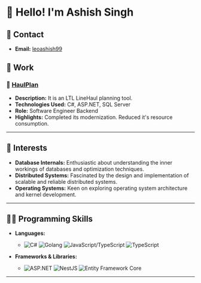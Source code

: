 # 👋 Hello! I'm Ashish Singh

## 📧 Contact
- **Email:** [leoashish99](leoashish99@gmail.com)


## 💼 Work

### 🚀 [HaulPlan](https://tforce.haulplan.com)
- **Description:** It is an LTL LineHaul planning tool.
- **Technologies Used:** C#, ASP.NET, SQL Server
- **Role:** Software Engineer Backend
- **Highlights:** Completed its modernization. Reduced it's resource consumption. 

---

## 🌟 Interests

- **Database Internals:** Enthusiastic about understanding the inner workings of databases and optimization techniques.
- **Distributed Systems:** Fascinated by the design and implementation of scalable and reliable distributed systems.
- **Operating Systems:** Keen on exploring operating system architecture and kernel development.
---
## 🧑‍💻 Programming Skills

- **Languages:** 
  - ![C#](https://img.shields.io/badge/C%23-239120?style=flat&logo=c-sharp&logoColor=white) ![Golang](https://img.shields.io/badge/Go-00ADD8?style=flat&logo=go&logoColor=white)
    ![JavaScript/TypeScript](https://img.shields.io/badge/JavaScript-F7DF1E?style=flat&logo=javascript&logoColor=black) 
    ![TypeScript](https://img.shields.io/badge/TypeScript-3178C6?style=flat&logo=typescript&logoColor=white)
  
- **Frameworks & Libraries:** 
  - ![ASP.NET](https://img.shields.io/badge/ASP.NET-512BD4?style=flat&logo=aspnet&logoColor=white)
    ![NestJS](https://img.shields.io/badge/NestJS-E0234E?style=flat&logo=nestjs&logoColor=white)
    ![Entity Framework Core](https://img.shields.io/badge/Entity%20Framework%20Core-000000?style=flat&logo=dotnet&logoColor=white)

---


